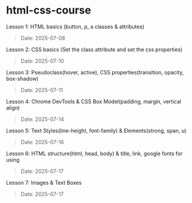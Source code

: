 # html-css-course

Lesson 1: HTML basics (button, p, a classes & attributes) 
> Date: 2025-07-08

Lesson 2: CSS basics (Set the class attribute and set the css properties) 
> Date: 2025-07-10

Lesson 3: Pseudoclass(hover, active), CSS properties(transition, opacity, box-shadow)
> Date: 2025-07-11 

Lesson 4: Chrome DevTools & CSS Box Model(padding, margin, vertical align)
> Date: 2025-07-14

Lesson 5: Text Styles(line-height, font-family) & Elements(strong, span, u)
> Date: 2025-07-16

Lesson 6: HTML structure(html, head, body) & title, link, google fonts for using 
> Date: 2025-07-17

Lesson 7: Images & Text Boxes
> Date: 2025-07-17